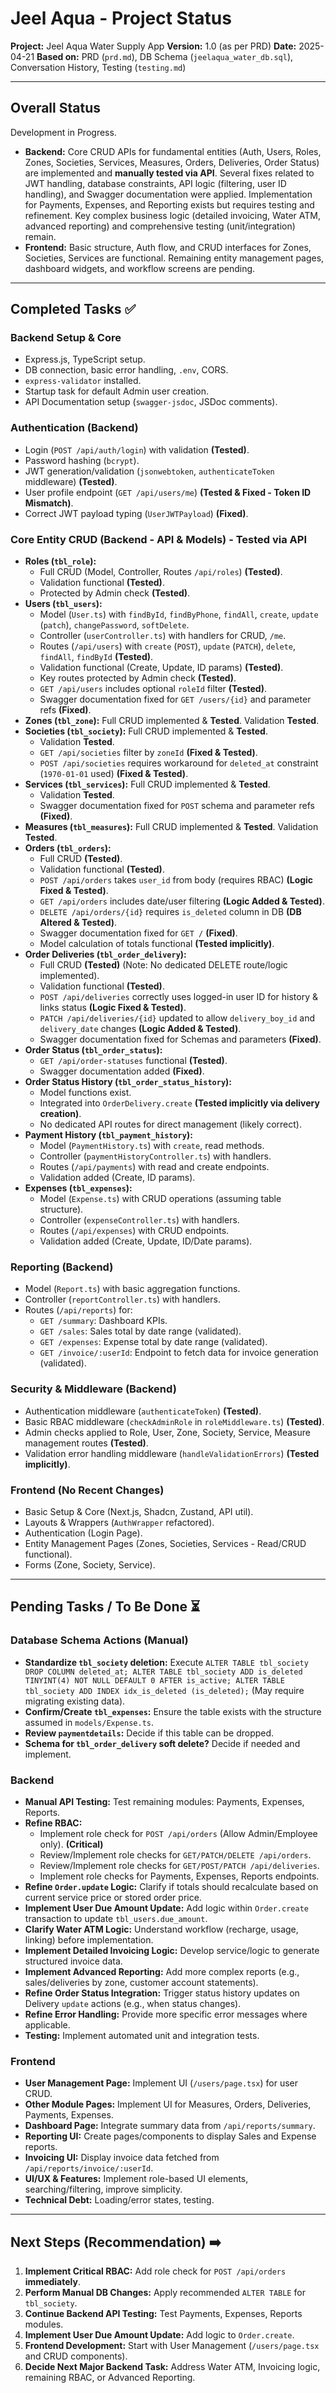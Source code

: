 # Jeel Aqua - Project Status

**Project:** Jeel Aqua Water Supply App
**Version:** 1.0 (as per PRD)
**Date:** 2025-04-21
**Based on:** PRD (`prd.md`), DB Schema (`jeelaqua_water_db.sql`), Conversation History, Testing (`testing.md`)

---

## Overall Status

Development in Progress.

*   **Backend:** Core CRUD APIs for fundamental entities (Auth, Users, Roles, Zones, Societies, Services, Measures, Orders, Deliveries, Order Status) are implemented and **manually tested via API**. Several fixes related to JWT handling, database constraints, API logic (filtering, user ID handling), and Swagger documentation were applied. Implementation for Payments, Expenses, and Reporting exists but requires testing and refinement. Key complex business logic (detailed invoicing, Water ATM, advanced reporting) and comprehensive testing (unit/integration) remain.
*   **Frontend:** Basic structure, Auth flow, and CRUD interfaces for Zones, Societies, Services are functional. Remaining entity management pages, dashboard widgets, and workflow screens are pending.

---

## Completed Tasks ✅

### Backend Setup & Core
*   Express.js, TypeScript setup.
*   DB connection, basic error handling, `.env`, CORS.
*   `express-validator` installed.
*   Startup task for default Admin user creation.
*   API Documentation setup (`swagger-jsdoc`, JSDoc comments).

### Authentication (Backend)
*   Login (`POST /api/auth/login`) with validation **(Tested)**.
*   Password hashing (`bcrypt`).
*   JWT generation/validation (`jsonwebtoken`, `authenticateToken` middleware) **(Tested)**.
*   User profile endpoint (`GET /api/users/me`) **(Tested & Fixed - Token ID Mismatch)**.
*   Correct JWT payload typing (`UserJWTPayload`) **(Fixed)**.

### Core Entity CRUD (Backend - API & Models) - Tested via API
*   **Roles (`tbl_role`):**
    *   Full CRUD (Model, Controller, Routes `/api/roles`) **(Tested)**.
    *   Validation functional **(Tested)**.
    *   Protected by Admin check **(Tested)**.
*   **Users (`tbl_users`):**
    *   Model (`User.ts`) with `findById`, `findByPhone`, `findAll`, `create`, `update` (`patch`), `changePassword`, `softDelete`.
    *   Controller (`userController.ts`) with handlers for CRUD, `/me`.
    *   Routes (`/api/users`) with `create` (`POST`), `update` (`PATCH`), `delete`, `findAll`, `findById` **(Tested)**.
    *   Validation functional (Create, Update, ID params) **(Tested)**.
    *   Key routes protected by Admin check **(Tested)**.
    *   `GET /api/users` includes optional `roleId` filter **(Tested)**.
    *   Swagger documentation fixed for `GET /users/{id}` and parameter refs **(Fixed)**.
*   **Zones (`tbl_zone`):** Full CRUD implemented & **Tested**. Validation **Tested**.
*   **Societies (`tbl_society`):** Full CRUD implemented & **Tested**.
    *   Validation **Tested**.
    *   `GET /api/societies` filter by `zoneId` **(Fixed & Tested)**.
    *   `POST /api/societies` requires workaround for `deleted_at` constraint (`1970-01-01` used) **(Fixed & Tested)**.
*   **Services (`tbl_services`):** Full CRUD implemented & **Tested**.
    *   Validation **Tested**.
    *   Swagger documentation fixed for `POST` schema and parameter refs **(Fixed)**.
*   **Measures (`tbl_measures`):** Full CRUD implemented & **Tested**. Validation **Tested**.
*   **Orders (`tbl_orders`):**
    *   Full CRUD **(Tested)**.
    *   Validation functional **(Tested)**.
    *   `POST /api/orders` takes `user_id` from body (requires RBAC) **(Logic Fixed & Tested)**.
    *   `GET /api/orders` includes date/user filtering **(Logic Added & Tested)**.
    *   `DELETE /api/orders/{id}` requires `is_deleted` column in DB **(DB Altered & Tested)**.
    *   Swagger documentation fixed for `GET /` **(Fixed)**.
    *   Model calculation of totals functional **(Tested implicitly)**.
*   **Order Deliveries (`tbl_order_delivery`):**
    *   Full CRUD **(Tested)** (Note: No dedicated DELETE route/logic implemented).
    *   Validation functional **(Tested)**.
    *   `POST /api/deliveries` correctly uses logged-in user ID for history & links status **(Logic Fixed & Tested)**.
    *   `PATCH /api/deliveries/{id}` updated to allow `delivery_boy_id` and `delivery_date` changes **(Logic Added & Tested)**.
    *   Swagger documentation fixed for Schemas and parameters **(Fixed)**.
*   **Order Status (`tbl_order_status`):**
    *   `GET /api/order-statuses` functional **(Tested)**.
    *   Swagger documentation added **(Fixed)**.
*   **Order Status History (`tbl_order_status_history`):**
    *   Model functions exist.
    *   Integrated into `OrderDelivery.create` **(Tested implicitly via delivery creation)**.
    *   No dedicated API routes for direct management (likely correct).
*   **Payment History (`tbl_payment_history`):**
    *   Model (`PaymentHistory.ts`) with `create`, read methods.
    *   Controller (`paymentHistoryController.ts`) with handlers.
    *   Routes (`/api/payments`) with read and create endpoints.
    *   Validation added (Create, ID params).
*   **Expenses (`tbl_expenses`):**
    *   Model (`Expense.ts`) with CRUD operations (assuming table structure).
    *   Controller (`expenseController.ts`) with handlers.
    *   Routes (`/api/expenses`) with CRUD endpoints.
    *   Validation added (Create, Update, ID/Date params).

### Reporting (Backend)
*   Model (`Report.ts`) with basic aggregation functions.
*   Controller (`reportController.ts`) with handlers.
*   Routes (`/api/reports`) for:
    *   `GET /summary`: Dashboard KPIs.
    *   `GET /sales`: Sales total by date range (validated).
    *   `GET /expenses`: Expense total by date range (validated).
    *   `GET /invoice/:userId`: Endpoint to fetch data for invoice generation (validated).

### Security & Middleware (Backend)
*   Authentication middleware (`authenticateToken`) **(Tested)**.
*   Basic RBAC middleware (`checkAdminRole` in `roleMiddleware.ts`) **(Tested)**.
*   Admin checks applied to Role, User, Zone, Society, Service, Measure management routes **(Tested)**.
*   Validation error handling middleware (`handleValidationErrors`) **(Tested implicitly)**.

### Frontend (No Recent Changes)
*   Basic Setup & Core (Next.js, Shadcn, Zustand, API util).
*   Layouts & Wrappers (`AuthWrapper` refactored).
*   Authentication (Login Page).
*   Entity Management Pages (Zones, Societies, Services - Read/CRUD functional).
*   Forms (Zone, Society, Service).

---

## Pending Tasks / To Be Done ⏳

### Database Schema Actions (Manual)
*   **Standardize `tbl_society` deletion:** Execute `ALTER TABLE tbl_society DROP COLUMN deleted_at; ALTER TABLE tbl_society ADD is_deleted TINYINT(4) NOT NULL DEFAULT 0 AFTER is_active; ALTER TABLE tbl_society ADD INDEX idx_is_deleted (is_deleted);` (May require migrating existing data).
*   **Confirm/Create `tbl_expenses`:** Ensure the table exists with the structure assumed in `models/Expense.ts`.
*   **Review `paymentdetails`:** Decide if this table can be dropped.
*   **Schema for `tbl_order_delivery` soft delete?** Decide if needed and implement.

### Backend
*   **Manual API Testing:** Test remaining modules: Payments, Expenses, Reports.
*   **Refine RBAC:**
    *   Implement role check for `POST /api/orders` (Allow Admin/Employee only). **(Critical)**
    *   Review/Implement role checks for `GET/PATCH/DELETE /api/orders`.
    *   Review/Implement role checks for `GET/POST/PATCH /api/deliveries`.
    *   Implement role checks for Payments, Expenses, Reports endpoints.
*   **Refine `Order.update` Logic:** Clarify if totals should recalculate based on current service price or stored order price.
*   **Implement User Due Amount Update:** Add logic within `Order.create` transaction to update `tbl_users.due_amount`.
*   **Clarify Water ATM Logic:** Understand workflow (recharge, usage, linking) before implementation.
*   **Implement Detailed Invoicing Logic:** Develop service/logic to generate structured invoice data.
*   **Implement Advanced Reporting:** Add more complex reports (e.g., sales/deliveries by zone, customer account statements).
*   **Refine Order Status Integration:** Trigger status history updates on Delivery `update` actions (e.g., when status changes).
*   **Refine Error Handling:** Provide more specific error messages where applicable.
*   **Testing:** Implement automated unit and integration tests.

### Frontend
*   **User Management Page:** Implement UI (`/users/page.tsx`) for user CRUD.
*   **Other Module Pages:** Implement UI for Measures, Orders, Deliveries, Payments, Expenses.
*   **Dashboard Page:** Integrate summary data from `/api/reports/summary`.
*   **Reporting UI:** Create pages/components to display Sales and Expense reports.
*   **Invoicing UI:** Display invoice data fetched from `/api/reports/invoice/:userId`.
*   **UI/UX & Features:** Implement role-based UI elements, searching/filtering, improve simplicity.
*   **Technical Debt:** Loading/error states, testing.

---

## Next Steps (Recommendation) ➡️

1.  **Implement Critical RBAC:** Add role check for `POST /api/orders` **immediately**.
2.  **Perform Manual DB Changes:** Apply recommended `ALTER TABLE` for `tbl_society`.
3.  **Continue Backend API Testing:** Test Payments, Expenses, Reports modules.
4.  **Implement User Due Amount Update:** Add logic to `Order.create`.
5.  **Frontend Development:** Start with User Management (`/users/page.tsx` and CRUD components).
6.  **Decide Next Major Backend Task:** Address Water ATM, Invoicing logic, remaining RBAC, or Advanced Reporting. 